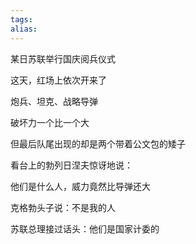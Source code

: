 ```yaml
---
tags: 
alias:
---
```


某日苏联举行国庆阅兵仪式

这天，红场上依次开来了

炮兵、坦克、战略导弹

破坏力一个比一个大

但最后队尾出现的却是两个带着公文包的矮子

看台上的勃列日涅夫惊讶地说：

他们是什么人，威力竟然比导弹还大

克格勃头子说：不是我的人

苏联总理接过话头：他们是国家计委的